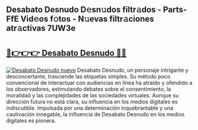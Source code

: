 ## Desabato Desnudo D𝚎sn𝚞dos filtr𝚊dos - Parts-FfE Vid𝚎os f𝚘tos - N𝚞evas filtr𝚊ciones atr𝚊ctivas 7UW3e

# <h2><a href="http://mbbeclo.tromn.icu/?c=Desabato+Desnudo">🔗👉👉👉 Desabato Desnudo 🔗🔗</a></h2>

[![Desabato Desnudo nuevo](https://i.imgur.com/pEAQMta.gif)](http://mbbeclo.tromn.icu/?c=Desabato+Desnudo)
Desabato Desnudo, un personaje intrigante y desconcertante, trasciende las etiquetas simples. Su método poco convencional de interactuar con audiencias en línea ha atraído y ofendido a los observadores, estimulando debates sobre el consentimiento, la moralidad y las complejidades de las sociedades virtuales. Aunque su dirección futura no está clara, su influencia en los medios digitales es indiscutible. Impulsada por una determinación inquebrantable y una cautivación innegable, la influencia de Desabato Desnudo en los medios digitales es pionera.
